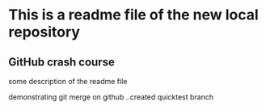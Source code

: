 # This is a readme file of the new local repository

## GitHub crash course

some description of the readme file 

demonstrating git merge on github 
..created quicktest branch

